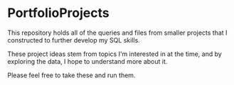 # PortfolioProjects
This repository holds all of the queries and files from smaller projects that I constructed to further develop my SQL skills.

These project ideas stem from topics I'm interested in at the time, and by exploring the data, I hope to understand more about it.

Please feel free to take these and run them.
